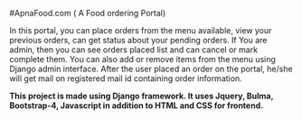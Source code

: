 #ApnaFood.com ( A Food ordering Portal)



 In this portal, you can place orders from the menu available, view your previous orders, can get status about your pending orders. If You are admin, then you can see orders placed list and can cancel or mark complete them. You can also add or remove items from the menu using Django admin interface. After the user placed an order on the portal, he/she will get mail on registered mail id containing order information.

**This project is made using Django framework. It uses Jquery, Bulma, Bootstrap-4, Javascript in addition to HTML and CSS for frontend.**







